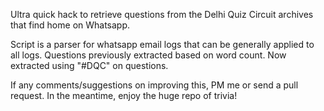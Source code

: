 Ultra quick hack to retrieve questions from the Delhi Quiz Circuit archives that find home on Whatsapp.

Script is a parser for whatsapp email logs that can be generally applied to all logs. Questions previously extracted based on word count. Now extracted using "#DQC" on questions.

If any comments/suggestions on improving this, PM me or send a pull request. In the meantime, enjoy the huge repo of trivia!
